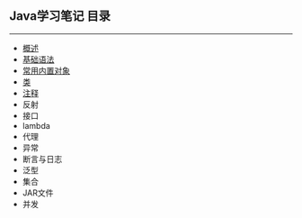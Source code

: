 ## Java学习笔记  目录
---

+ [概述](./conception.md)
+ [基础语法](./no1.md)
+ [常用内置对象](./no2.md)
+ [类](./no3.md)
+ [注释](./no4.md)
+ 反射
+ 接口
+ lambda
+ 代理
+ 异常
+ 断言与日志
+ 泛型
+ 集合
+ JAR文件
+ 并发